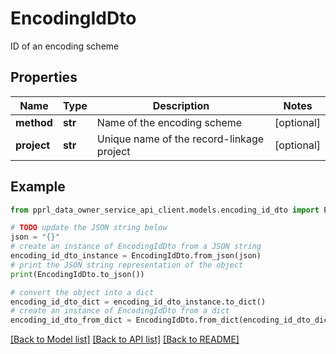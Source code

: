 # EncodingIdDto

ID of an encoding scheme

## Properties

Name | Type | Description | Notes
------------ | ------------- | ------------- | -------------
**method** | **str** | Name of the encoding scheme | [optional] 
**project** | **str** | Unique name of the record-linkage project | [optional] 

## Example

```python
from pprl_data_owner_service_api_client.models.encoding_id_dto import EncodingIdDto

# TODO update the JSON string below
json = "{}"
# create an instance of EncodingIdDto from a JSON string
encoding_id_dto_instance = EncodingIdDto.from_json(json)
# print the JSON string representation of the object
print(EncodingIdDto.to_json())

# convert the object into a dict
encoding_id_dto_dict = encoding_id_dto_instance.to_dict()
# create an instance of EncodingIdDto from a dict
encoding_id_dto_from_dict = EncodingIdDto.from_dict(encoding_id_dto_dict)
```
[[Back to Model list]](../README.md#documentation-for-models) [[Back to API list]](../README.md#documentation-for-api-endpoints) [[Back to README]](../README.md)


